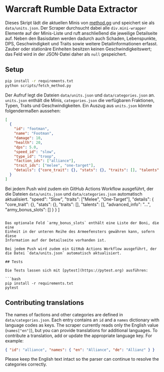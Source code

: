 # Warcraft Rumble Data Extractor

Dieses Skript lädt die aktuellen Minis von [method.gg](https://www.method.gg/warcraft-rumble/minis) und speichert sie als `data/units.json`.
Der Scraper durchsucht dabei alle `div.mini-wrapper` Elemente auf der Minis-Liste und ruft anschließend die jeweilige Detailseite auf.
Neben den Basisdaten werden dadurch auch Schaden, Lebenspunkte, DPS, Geschwindigkeit und Traits sowie weitere Detailinformationen erfasst.
Zauber oder stationäre Einheiten besitzen keinen Geschwindigkeitswert; das Feld wird in der JSON-Datei daher als `null` gespeichert.

## Setup

```bash
pip install -r requirements.txt
python scripts/fetch_method.py
```

Der Aufruf legt die Dateien `data/units.json` und `data/categories.json` an.
`units.json` enthält die Minis, `categories.json` die verfügbaren Fraktionen,
Typen, Traits und Geschwindigkeiten.
Ein Auszug aus `units.json` könnte folgendermaßen aussehen:

```json
[
  {
    "id": "footman",
    "name": "Footman",
    "damage": 10,
    "health": 20,
    "dps": 5.0,
    "speed_id": "slow",
    "type_id": "troop",
    "faction_ids": ["alliance"],
    "trait_ids": ["melee", "one-target"],
    "details": {"core_trait": {}, "stats": {}, "traits": [], "talents": [], "advanced_info": "..."}
  }
]
```

Bei jedem Push wird zudem ein GitHub Actions Workflow ausgeführt, der die Dateien
`data/units.json` und `data/categories.json` automatisch aktualisiert.
    "speed": "Slow",
    "traits": ["Melee", "One-Target"],
    "details": {
      "core_trait": {},
      "stats": {},
      "traits": [],
      "talents": [],
      "advanced_info": "...",
      "army_bonus_slots": []
    }
  }
]
```

Das optionale Feld `army_bonus_slots` enthält eine Liste der Boni, die eine
Einheit in der unteren Reihe des Armeefensters gewähren kann, sofern diese
Information auf der Detailseite vorhanden ist.

Bei jedem Push wird zudem ein GitHub Actions Workflow ausgeführt, der die Datei `data/units.json` automatisch aktualisiert.

## Tests

Die Tests lassen sich mit [pytest](https://pytest.org) ausführen:

```bash
pip install -r requirements.txt
pytest
```

## Contributing translations

The names of factions and other categories are defined in
`data/categories.json`.  Each entry contains an `id` and a `names`
dictionary with language codes as keys.  The scraper currently reads only the
English value (`names["en"]`), but you can provide translations for additional
languages.  To contribute a translation, add or update the appropriate
language key.  For example:

```json
{ "id": "alliance", "names": { "en": "Alliance", "de": "Allianz" } }
```

Please keep the English text intact so the parser can continue to resolve the
categories correctly.
